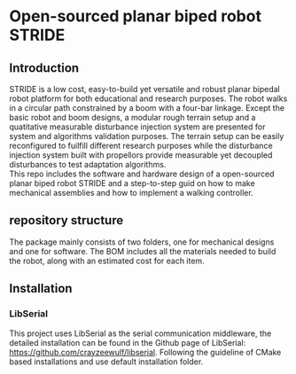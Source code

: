 # Open-sourced planar biped robot STRIDE
## Introduction
STRIDE is a low cost, easy-to-build yet versatile and robust planar bipedal robot platform for both educational and research purposes. The robot walks in a circular path constrained by a boom with a four-bar linkage. Except the basic robot and boom designs, a modular rough terrain setup and a quatitative measurable disturbance injection system are presented for system and algorithms validation purposes. The terrain setup can be easily reconfigured to fuilfill different research purposes while the disturbance injection system built with propellors provide measurable yet decoupled disturbances to test adaptation algorithms.  
This repo includes the software and hardware design of a open-sourced planar biped robot STRIDE and a step-to-step guid on how to make mechanical assemblies and how to implement a walking controller.
## repository structure
The package mainly consists of two folders, one for mechanical designs and one for software. The BOM includes all the materials needed to build the robot, along with an estimated cost for each item.
## Installation
### LibSerial
This project uses LibSerial as the serial communication middleware, the detailed installation can be found in the Github page of LibSerial: https://github.com/crayzeewulf/libserial. Following the guideline of CMake based installations and use default installation folder. 
